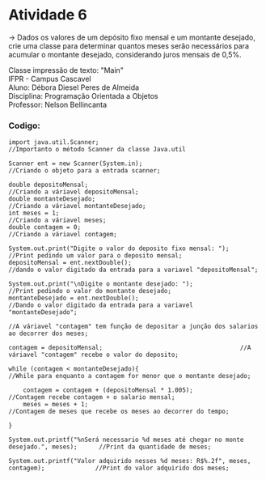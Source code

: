 # Atividade 6

-> Dados os valores de um depósito fixo mensal e um montante desejado, crie uma classe para determinar quantos meses serão necessários para acumular o montante desejado, considerando juros mensais de 0,5%.

Classe impressão de texto: "Main"  
IFPR - Campus Cascavel  
Aluno: Débora Diesel Peres de Almeida   
Disciplina: Programação Orientada a Objetos  
Professor: Nelson Bellincanta

### Codigo:

```
import java.util.Scanner;                                       //Importanto o método Scanner da classe Java.util

Scanner ent = new Scanner(System.in);                           //Criando o objeto para a entrada scanner;

double depositoMensal;                                          //Criando a váriavel depositoMensal;
double montanteDesejado;                                        //Criando a váriavel montanteDesejado;
int meses = 1;                                                  //Criando a váriavel meses;
double contagem = 0;                                            //Criando a váriavel contagem;
          
System.out.print("Digite o valor do deposito fixo mensal: ");   //Print pedindo um valor para o deposito mensal;
depositoMensal = ent.nextDouble();                              //dando o valor digitado da entrada para a variavel "depositoMensal";
          
System.out.print("\nDigite o montante desejado: ");             //Print pedindo o valor do montante desejado;
montanteDesejado = ent.nextDouble();                            //Dando o valor digitado da entrada para a variavel "montanteDesejado";

//A váriavel "contagem" tem função de depositar a junção dos salarios ao decorrer dos meses;

contagem = depositoMensal;                                      //A váriavel "contagem" recebe o valor do deposito;
          
while (contagem < montanteDesejado){                            //While para enquanto a contagem for menor que o montante desejado;
             
    contagem = contagem + (depositoMensal * 1.005);             //Contagem recebe contagem + o salario mensal;
    meses = meses + 1;                                          //Contagem de meses que recebe os meses ao decorrer do tempo;
          
}
          
System.out.printf("%nSerá necessario %d meses até chegar no monte desejado.", meses);      //Print da quantidade de meses;

System.out.printf("Valor adquirido nesses %d meses: R$%.2f", meses, contagem);              //Print do valor adquirido dos meses;
```
